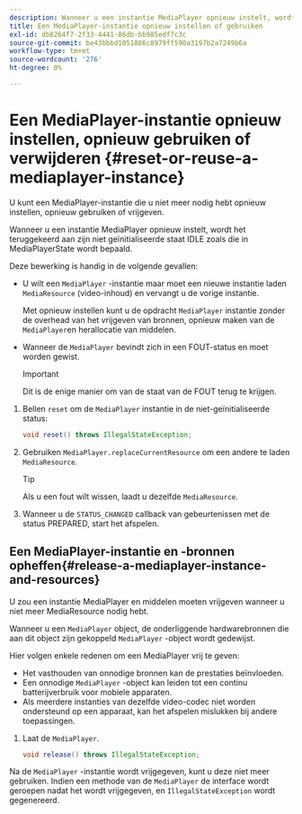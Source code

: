 ```yaml
---
description: Wanneer u een instantie MediaPlayer opnieuw instelt, wordt het teruggekeerd aan zijn niet geïnitialiseerde staat IDLE zoals die in MediaPlayerState wordt bepaald.
title: Een MediaPlayer-instantie opnieuw instellen of gebruiken
exl-id: db8264f7-2f33-4441-86db-bb985edf7c3c
source-git-commit: be43bbbd1051886c8979ff590a3197b2a7249b6a
workflow-type: tm+mt
source-wordcount: '276'
ht-degree: 0%

---
```


# Een MediaPlayer-instantie opnieuw instellen, opnieuw gebruiken of verwijderen {#reset-or-reuse-a-mediaplayer-instance}

U kunt een MediaPlayer-instantie die u niet meer nodig hebt opnieuw instellen, opnieuw gebruiken of vrijgeven.

Wanneer u een instantie MediaPlayer opnieuw instelt, wordt het teruggekeerd aan zijn niet geïnitialiseerde staat IDLE zoals die in MediaPlayerState wordt bepaald.

Deze bewerking is handig in de volgende gevallen:

* U wilt een `MediaPlayer` -instantie maar moet een nieuwe instantie laden `MediaResource` (video-inhoud) en vervangt u de vorige instantie.

   Met opnieuw instellen kunt u de opdracht `MediaPlayer` instantie zonder de overhead van het vrijgeven van bronnen, opnieuw maken van de `MediaPlayer`en herallocatie van middelen.

* Wanneer de `MediaPlayer` bevindt zich in een FOUT-status en moet worden gewist.

   >[!IMPORTANT]
   >
   >Dit is de enige manier om van de staat van de FOUT terug te krijgen.

1. Bellen `reset` om de `MediaPlayer` instantie in de niet-geïnitialiseerde status:

   ```java
   void reset() throws IllegalStateException; 
   ```

1. Gebruiken `MediaPlayer.replaceCurrentResource` om een andere te laden `MediaResource`.

   >[!TIP]
   >
   >Als u een fout wilt wissen, laadt u dezelfde `MediaResource`.

1. Wanneer u de `STATUS_CHANGED` callback van gebeurtenissen met de status PREPARED, start het afspelen.

## Een MediaPlayer-instantie en -bronnen opheffen{#release-a-mediaplayer-instance-and-resources}

U zou een instantie MediaPlayer en middelen moeten vrijgeven wanneer u niet meer MediaResource nodig hebt.

Wanneer u een `MediaPlayer` object, de onderliggende hardwarebronnen die aan dit object zijn gekoppeld `MediaPlayer` -object wordt gedewijst.

Hier volgen enkele redenen om een MediaPlayer vrij te geven:

* Het vasthouden van onnodige bronnen kan de prestaties beïnvloeden.
* Een onnodige `MediaPlayer` -object kan leiden tot een continu batterijverbruik voor mobiele apparaten.
* Als meerdere instanties van dezelfde video-codec niet worden ondersteund op een apparaat, kan het afspelen mislukken bij andere toepassingen.

1. Laat de `MediaPlayer`.

   ```java
   void release() throws IllegalStateException;
   ```

Na de `MediaPlayer` -instantie wordt vrijgegeven, kunt u deze niet meer gebruiken. Indien een methode van de `MediaPlayer` de interface wordt geroepen nadat het wordt vrijgegeven, en `IllegalStateException` wordt gegenereerd.
